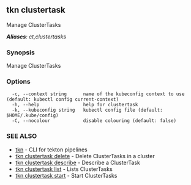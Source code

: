 ## tkn clustertask

Manage ClusterTasks

***Aliases**: ct,clustertasks*

### Synopsis

Manage ClusterTasks

### Options

```
  -c, --context string      name of the kubeconfig context to use (default: kubectl config current-context)
  -h, --help                help for clustertask
  -k, --kubeconfig string   kubectl config file (default: $HOME/.kube/config)
  -C, --nocolour            disable colouring (default: false)
```

### SEE ALSO

* [tkn](tkn.md)	 - CLI for tekton pipelines
* [tkn clustertask delete](tkn_clustertask_delete.md)	 - Delete ClusterTasks in a cluster
* [tkn clustertask describe](tkn_clustertask_describe.md)	 - Describe a ClusterTask
* [tkn clustertask list](tkn_clustertask_list.md)	 - Lists ClusterTasks
* [tkn clustertask start](tkn_clustertask_start.md)	 - Start ClusterTasks

